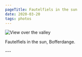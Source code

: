 ```yaml
---
pageTitle: Fautelfiels in the sun
date: 2020-03-20
tags: photos
---
```

<p><img src="/assets/images/20200319_173519.jpg" alt="View over the valley" /></p>
<p>Fautelfiels in the sun, Bofferdange.</p>
---
